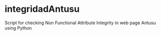 # integridadAntusu
Script for checking Non Functional Attribute Integrity in web page Antusu using Python
